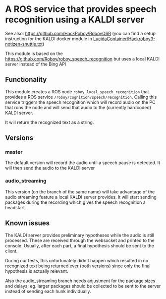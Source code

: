 # A ROS service that provides speech recognition using a KALDI server

See also: https://github.com/HackRoboy/RoboyOSR
(you can find a setup instruction for the KALDI docker module in [LucidaContainer/Hackroboy3-notizen-shuttle.txt](https://github.com/HackRoboy/RoboyOSR/blob/master/LucidaContainer/Hackroboy3-notizen-shuttle.txt))

This module is based on the https://github.com/Roboy/roboy_speech_recognition but uses a local KALDI server instead of the Bing API

## Functionality
This module creates a ROS node `roboy_local_speech_recognition` that provides a ROS service `/roboy/cognition/speech/recognition`.
Calling this service triggers the speech recognition which will record audio on the PC that runs the node and will send that audio to the (currently hardcoded) KALDI server.

It will return the recognized text as a string.

## Versions

### master
The default version will record the audio until a speech pause is detected. It will then send the audio to the KALDI server

### audio_streaming
This version (on the branch of the same name) will take advantage of the audio streaming feature a local KALDI server provides.
It will start sending packages during the recording which gives the speech recognition a headstart.


## Known issues

The KALDI server provides preliminary hypotheses while the audio is still processed.
These are received through the websocket and printed to the console.
Usually, after each part, a final hypothesis should be sent to the client.

During our tests, this unfortunately didn't happen which resulted in no recognized text being returned ever (both versions) since only the final hypothesis is actually relevant.

Also the audio_streaming branch needs adjustment for the package sizes and delays; eg. larger packages should be collected to be sent to the server instead of sending each hunk individually.
